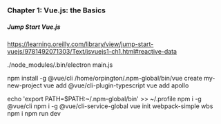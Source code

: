 ### Chapter 1: Vue.js: the Basics

##### Jump Start Vue.js

https://learning.oreilly.com/library/view/jump-start-vuejs/9781492071303/Text/jsvuejs1-ch1.html#reactive-data

./node_modules/.bin/electron main.js

npm install -g @vue/cli
/home/orpington/.npm-global/bin/vue create my-new-project
vue add @vue/cli-plugin-typescript
vue add apollo

echo 'export PATH=$PATH:~/.npm-global/bin' >> ~/.profile
npm i -g @vue/cli
npm i -g @vue/cli-service-global
vue init webpack-simple wbs
npm i
npm run dev

